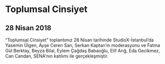 Toplumsal Cinsiyet
==================

28 Nisan 2018
-------------


“Toplumsal Cinsiyet” toplantımız 28 Nisan tarihinde StudioX-İstanbul‘da Yasemin Ülgen, Ayşe Ceren Sarı, Serkan Kaptan’ın moderasyonu ve Fatma Gül Berktay, Beyza Bilal, Eylem Çağdaş Babaoğlu, Elif Arığ, Eda Gecikmez, Can Candan, SENA'nın katılımı ile gerçekleşmiştir.
